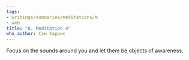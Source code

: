 ```yaml
---
tags:
- writings/summaries/meditations/m
- web
title: "8. Meditation 4"
who_author: Сэм Харрис
---
```

Focus on the sounds around you and let them be objects of awareness.